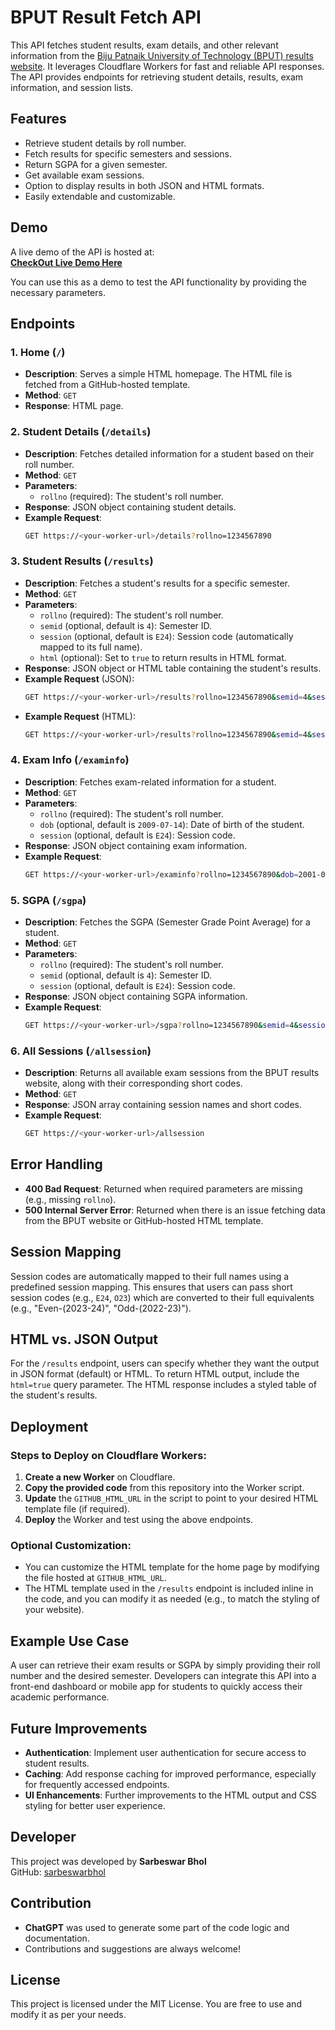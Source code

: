 # BPUT Result Fetch API

This API fetches student results, exam details, and other relevant information from the [Biju Patnaik University of Technology (BPUT) results website](https://results.bput.ac.in). It leverages Cloudflare Workers for fast and reliable API responses. The API provides endpoints for retrieving student details, results, exam information, and session lists.

## Features
- Retrieve student details by roll number.
- Fetch results for specific semesters and sessions.
- Return SGPA for a given semester.
- Get available exam sessions.
- Option to display results in both JSON and HTML formats.
- Easily extendable and customizable.

## Demo
A live demo of the API is hosted at:  
**[CheckOut Live Demo Here](https://bput-api.arctixapis.workers.dev/)**

You can use this as a demo to test the API functionality by providing the necessary parameters.

## Endpoints

### 1. **Home (`/`)**
   - **Description**: Serves a simple HTML homepage. The HTML file is fetched from a GitHub-hosted template.
   - **Method**: `GET`
   - **Response**: HTML page.

### 2. **Student Details (`/details`)**
   - **Description**: Fetches detailed information for a student based on their roll number.
   - **Method**: `GET`
   - **Parameters**:
     - `rollno` (required): The student's roll number.
   - **Response**: JSON object containing student details.
   - **Example Request**:
     ```bash
     GET https://<your-worker-url>/details?rollno=1234567890
     ```

### 3. **Student Results (`/results`)**
   - **Description**: Fetches a student's results for a specific semester.
   - **Method**: `GET`
   - **Parameters**:
     - `rollno` (required): The student's roll number.
     - `semid` (optional, default is `4`): Semester ID.
     - `session` (optional, default is `E24`): Session code (automatically mapped to its full name).
     - `html` (optional): Set to `true` to return results in HTML format.
   - **Response**: JSON object or HTML table containing the student's results.
   - **Example Request** (JSON):
     ```bash
     GET https://<your-worker-url>/results?rollno=1234567890&semid=4&session=E24
     ```
   - **Example Request** (HTML):
     ```bash
     GET https://<your-worker-url>/results?rollno=1234567890&semid=4&session=E24&html=true
     ```

### 4. **Exam Info (`/examinfo`)**
   - **Description**: Fetches exam-related information for a student.
   - **Method**: `GET`
   - **Parameters**:
     - `rollno` (required): The student's roll number.
     - `dob` (optional, default is `2009-07-14`): Date of birth of the student.
     - `session` (optional, default is `E24`): Session code.
   - **Response**: JSON object containing exam information.
   - **Example Request**:
     ```bash
     GET https://<your-worker-url>/examinfo?rollno=1234567890&dob=2001-01-01&session=E24
     ```

### 5. **SGPA (`/sgpa`)**
   - **Description**: Fetches the SGPA (Semester Grade Point Average) for a student.
   - **Method**: `GET`
   - **Parameters**:
     - `rollno` (required): The student's roll number.
     - `semid` (optional, default is `4`): Semester ID.
     - `session` (optional, default is `E24`): Session code.
   - **Response**: JSON object containing SGPA information.
   - **Example Request**:
     ```bash
     GET https://<your-worker-url>/sgpa?rollno=1234567890&semid=4&session=E24
     ```

### 6. **All Sessions (`/allsession`)**
   - **Description**: Returns all available exam sessions from the BPUT results website, along with their corresponding short codes.
   - **Method**: `GET`
   - **Response**: JSON array containing session names and short codes.
   - **Example Request**:
     ```bash
     GET https://<your-worker-url>/allsession
     ```

## Error Handling

- **400 Bad Request**: Returned when required parameters are missing (e.g., missing `rollno`).
- **500 Internal Server Error**: Returned when there is an issue fetching data from the BPUT website or GitHub-hosted HTML template.

## Session Mapping

Session codes are automatically mapped to their full names using a predefined session mapping. This ensures that users can pass short session codes (e.g., `E24`, `O23`) which are converted to their full equivalents (e.g., "Even-(2023-24)", "Odd-(2022-23)").

## HTML vs. JSON Output

For the `/results` endpoint, users can specify whether they want the output in JSON format (default) or HTML. To return HTML output, include the `html=true` query parameter. The HTML response includes a styled table of the student's results.

## Deployment

### Steps to Deploy on Cloudflare Workers:
1. **Create a new Worker** on Cloudflare.
2. **Copy the provided code** from this repository into the Worker script.
3. **Update** the `GITHUB_HTML_URL` in the script to point to your desired HTML template file (if required).
4. **Deploy** the Worker and test using the above endpoints.

### Optional Customization:
- You can customize the HTML template for the home page by modifying the file hosted at `GITHUB_HTML_URL`.
- The HTML template used in the `/results` endpoint is included inline in the code, and you can modify it as needed (e.g., to match the styling of your website).

## Example Use Case

A user can retrieve their exam results or SGPA by simply providing their roll number and the desired semester. Developers can integrate this API into a front-end dashboard or mobile app for students to quickly access their academic performance.

## Future Improvements
- **Authentication**: Implement user authentication for secure access to student results.
- **Caching**: Add response caching for improved performance, especially for frequently accessed endpoints.
- **UI Enhancements**: Further improvements to the HTML output and CSS styling for better user experience.

## Developer

This project was developed by **Sarbeswar Bhol**  
GitHub: [sarbeswarbhol](https://github.com/sarbeswarbhol)

## Contribution

- **ChatGPT** was used to generate some part of the code logic and documentation.
- Contributions and suggestions are always welcome!

## License
This project is licensed under the MIT License. You are free to use and modify it as per your needs.
